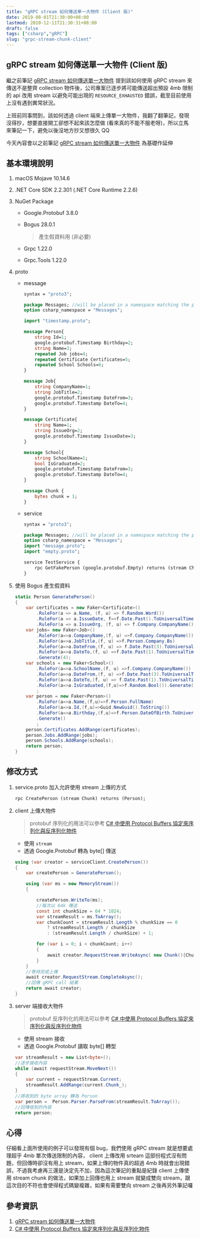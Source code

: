 ```yaml
---
title: "gRPC stream 如何傳送單一大物件 (Client 版)"
date: 2019-08-01T21:30:00+08:00
lastmod: 2020-12-11T21:30:31+08:00
draft: false
tags: ["csharp","gRPC"]
slug: "grpc-stream-chunk-client"
---
```


## gRPC stream 如何傳送單一大物件 (Client 版)

繼之前筆記 [gRPC stream 如何傳送單一大物件](/grpc-stream-big-object/) 提到該如何使用 gRPC stream 來傳送不是整齊 collection 物件後，公司專案已逐步將可能傳送超出預設 4mb 限制的 api 改用 stream 以避免可能出現的 `RESOURCE_EXHAUSTED` 錯誤，截至目前使用上沒有遇到異常狀況。

上班前同事問到，該如何透過 client 端來上傳單一大物件，我翻了翻筆記，發現沒得抄，想要直接開工卻想不起來該怎麼做 (看來真的不能不服老呀)，所以立馬來筆記一下，避免以後沒地方抄又想很久 QQ

今天內容會以之前筆記 [gRPC stream 如何傳送單一大物件](/grpc-stream-big-object/)  為基礎作延伸

## 基本環境說明

1. macOS Mojave 10.14.6
2. .NET Core SDK 2.2.301 (.NET Core Runtime 2.2.6)
3. NuGet Package

    - Google.Protobuf 3.8.0
    - Bogus 28.0.1

        > 產生假資料用 (非必要)

    - Grpc 1.22.0
    - Grpc.Tools 1.22.0
4. proto

    - message

        ```proto
        syntax = "proto3";

        package Messages; //will be placed in a namespace matching the package name if csharp_namespace is not specified
        option csharp_namespace = "Messages";

        import "timestamp.proto";

        message Person{
            string Id=1;
            google.protobuf.Timestamp Birthday=2;
            string Name=3;
            repeated Job jobs=4;
            repeated Certificate Certificates=5;
            repeated School Schools=6;
        }

        message Job{
            string CompanyName=1;
            string JobTitle=2;
            google.protobuf.Timestamp DateFrom=3;
            google.protobuf.Timestamp DateTo=4;
        }

        message Certificate{
            string Name=1;
            string IssueOrg=2;
            google.protobuf.Timestamp IssueDate=3;
        }

        message School{
            string SchoolName=1;
            bool IsGraduated=2;
            google.protobuf.Timestamp DateFrom=3;
            google.protobuf.Timestamp DateTo=4;
        }

        message Chunk {
            bytes chunk = 1;
        }
        ```

    - service

        ```proto
        syntax = "proto3";

        package Messages; //will be placed in a namespace matching the package name if csharp_namespace is not specified
        option csharp_namespace = "Messages";
        import "message.proto";
        import "empty.proto";

        service TestService {
            rpc GetFakePerson (google.protobuf.Empty) returns (stream Chunk);
        }
        ```

5. 使用 Bogus 產生假資料

    ```cs
    static Person GeneratePerson()
    {
        var certificates = new Faker<Certificate>()
            .RuleFor(a => a.Name, (f, u) => f.Random.Word())
            .RuleFor(a => a.IssueDate, f=>f.Date.Past().ToUniversalTime().ToTimestamp())
            .RuleFor(a => a.IssueOrg, (f, u) => f.Company.CompanyName()).Generate(3);
        var jobs= new Faker<Job>()
            .RuleFor(a=>a.CompanyName,(f, u) =>f.Company.CompanyName())
            .RuleFor(a=>a.JobTitle,(f, u) =>f.Person.Company.Bs)
            .RuleFor(a=>a.DateFrom,(f, u) => f.Date.Past(3).ToUniversalTime().ToTimestamp())
            .RuleFor(a=>a.DateTo,(f, u) =>f.Date.Past(1).ToUniversalTime().ToTimestamp())
            .Generate(4);
        var schools = new Faker<School>()
            .RuleFor(a=>a.SchoolName,(f, u) =>f.Company.CompanyName())
            .RuleFor(a=>a.DateFrom,(f, u) =>f.Date.Past(3).ToUniversalTime().ToTimestamp())
            .RuleFor(a=>a.DateTo,(f, u) => f.Date.Past(1).ToUniversalTime().ToTimestamp())
            .RuleFor(a=>a.IsGraduated,(f,u)=>f.Random.Bool()).Generate(5)
            ;
        var person = new Faker<Person>()
            .RuleFor(a=>a.Name,(f,u)=>f.Person.FullName)
            .RuleFor(a=>a.Id,(f,u)=>Guid.NewGuid().ToString())
            .RuleFor(a=>a.Birthday,(f,u)=>f.Person.DateOfBirth.ToUniversalTime().ToTimestamp())
            .Generate()
            ;
        person.Certificates.AddRange(certificates);
        person.Jobs.AddRange(jobs);
        person.Schools.AddRange(schools);
        return person;
    }
    ```

## 修改方式

1. service.proto 加入允許使用 stream 上傳的方式

    ```proto
    rpc CreatePerson (stream Chunk) returns (Person);
    ```

2. client 上傳大物件

     > protobuf 序列化的用法可以參考 [C# 中使用 Protocol Buffers 協定來序列化與反序列化物件](/csharp-protobuf-serialize-deserialize/)

    - 使用 `stream`
    - 透過 Google.Protobuf 轉為 byte[] 傳送

    ```cs
    using (var creator = serviceClient.CreatePerson())
    {
        var createPerson = GeneratePerson();

        using (var ms = new MemoryStream())
        {

            createPerson.WriteTo(ms);
            //每次以 64k 傳送
            const int chunkSize = 64 * 1024;
            var streamResult = ms.ToArray();
            var chunkCount = streamResult.Length % chunkSize == 0
                ? streamResult.Length / chunkSize
                : (streamResult.Length / chunkSize) + 1;

            for (var i = 0; i < chunkCount; i++)
            {
                await creator.RequestStream.WriteAsync( new Chunk(){Chunk_ = ByteString.CopyFrom(streamResult.Skip(chunkSize*i).Take(chunkSize).ToArray())} );
            }
        }
        //等待完成上傳
        await creator.RequestStream.CompleteAsync();
        //回傳 gRPC call 結果
        return await creator;
    }
    ```

3. server 端接收大物件

    > protobuf 反序列化的用法可以參考 [C# 中使用 Protocol Buffers 協定來序列化與反序列化物件](/csharp-protobuf-serialize-deserialize/)

    - 使用 stream 接收
    - 透過 Google.Protobuf 讀取 byte[] 轉型

    ```cs
    var streamResult = new List<byte>();
    //逐步接收內容
    while (await requestStream.MoveNext())
    {
        var current = requestStream.Current;
        streamResult.AddRange(current.Chunk_);
    }
    //將收到的 byte array 轉為 Person
    var person =  Person.Parser.ParseFrom(streamResult.ToArray());
    //回傳收到的內容
    return person;
    ```

## 心得

仔細看上面所使用的例子可以發現有個 bug，我們使用 gRPC stream 就是想要處理超乎 4mb 單次傳送限制的內容， client 上傳改用 srteam 這部份程式沒有問題，但回傳時卻沒有用上 stream，如果上傳的物件真的超過 4mb 時就會出現錯誤，不過我考慮再三還是決定先不加，因為這次筆記的重點是紀錄 client 上傳使用 stream chunk 的做法，如果加上回傳也用上 stream 就變成雙向 stream，跟這次目的不符也會使得程式碼變複雜，如果有需要雙向 stream 之後再另外筆記囉

## 參考資訊

1. [gRPC stream 如何傳送單一大物件](/grpc-stream-big-object/)
2. [C# 中使用 Protocol Buffers 協定來序列化與反序列化物件](/csharp-protobuf-serialize-deserialize/)

